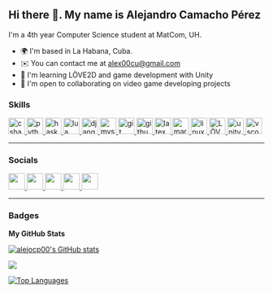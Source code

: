 Hi there 👋. My name is Alejandro Camacho Pérez
---

I'm a 4th year Computer Science student at MatCom, UH.


* 🌍  I'm based in La Habana, Cuba.
* ✉️  You can contact me at [alex00cu@gmail.com](mailto:alex00cu@gmail.com)
* 🧠  I'm learning LÖVE2D and game development with Unity
* 🤝  I'm open to collaborating on video game developing projects

### Skills

<div align="left">
  <a href="https://dotnet.microsoft.com/en-us/languages/csharp">
    <img src="https://cdn.jsdelivr.net/gh/devicons/devicon/icons/csharp/csharp-original.svg" height="32" alt="csharp logo"  />
  <a/>
  <a href="https://www.python.org/">
    <img src="https://cdn.jsdelivr.net/gh/devicons/devicon/icons/python/python-original.svg" height="32" alt="python logo"  />
  <a/>
  <a href="https://www.haskell.org/">
    <img src="https://cdn.jsdelivr.net/gh/devicons/devicon/icons/haskell/haskell-original.svg" height="32" alt="haskell logo"  />
  <a/>
  <a href="https://www.lua.org/">
    <img src="https://cdn.jsdelivr.net/gh/devicons/devicon/icons/lua/lua-original.svg" height="32" alt="lua logo"  />
  <a/>
  <a href="https://www.djangoproject.com/">
    <img src="https://cdn.jsdelivr.net/gh/devicons/devicon/icons/django/django-plain.svg" height="32" alt="django logo"  />
  <a/>

  <a href="https://www.mysql.com/">
    <img src="https://cdn.jsdelivr.net/gh/devicons/devicon/icons/mysql/mysql-original.svg" height="32" alt="mysql logo"  />
  <a/>

  <a href="https://git-scm.com/">
    <img src="https://cdn.jsdelivr.net/gh/devicons/devicon/icons/git/git-original.svg" height="32" alt="git logo"  />
  <a/>

  <a href="https://github.com/">
    <img src="https://cdn.jsdelivr.net/gh/devicons/devicon/icons/github/github-original.svg" height="32" alt="github logo"  />
  <a/>

  <a href="https://www.latex-project.org/">
    <img src="https://cdn.jsdelivr.net/gh/devicons/devicon/icons/latex/latex-original.svg" height="32" alt="latex logo"  />
  <a/>

  <a href="https://daringfireball.net/projects/markdown/">
    <img src="https://cdn.jsdelivr.net/gh/devicons/devicon/icons/markdown/markdown-original.svg" height="32" alt="markdown logo"  />
  <a/>

  <a href="https://www.linux.org/">
    <img src="https://cdn.jsdelivr.net/gh/devicons/devicon/icons/linux/linux-original.svg" height="32" alt="linux logo"  />
  <a/>

  <a href="https://love2d.org/">
    <img src="https://upload.wikimedia.org/wikipedia/commons/8/8b/L%C3%96VE_app_icon_%280.10.1%29.svg" height="32" alt="LÖVE2D logo">
  <a/>

  <a href="https://unity.com/">
    <img src="https://cdn.jsdelivr.net/gh/devicons/devicon/icons/unity/unity-original.svg" height="32" alt="unity logo"  />
  <a/>

  <a href="https://code.visualstudio.com/">
    <img src="https://cdn.jsdelivr.net/gh/devicons/devicon/icons/vscode/vscode-original.svg" height="32" alt="vscode logo"  />
  <a/>
</div>

---

### Socials

<p align="left">
  <a
    href="https://www.linkedin.com/in/alejocp00"
    target="_blank"
    rel="noreferrer"
  >
    <picture>
      <source
        media="(prefers-color-scheme: dark)"
        srcset="
          https://raw.githubusercontent.com/danielcranney/readme-generator/main/public/icons/socials/linkedin-dark.svg
        "
      />
      <source
        media="(prefers-color-scheme: light)"
        srcset="
          https://raw.githubusercontent.com/danielcranney/readme-generator/main/public/icons/socials/linkedin.svg
        "
      />
      <img
        src="https://raw.githubusercontent.com/danielcranney/readme-generator/main/public/icons/socials/linkedin.svg"
        width="32"
        height="32"
      />
    </picture>
  </a>
  <a
    href="https://stackoverflow.com/users/20214581"
    target="_blank"
    rel="noreferrer"
  >
    <picture>
      <source
        media="(prefers-color-scheme: dark)"
        srcset="
          https://raw.githubusercontent.com/danielcranney/readme-generator/main/public/icons/socials/stackoverflowk.svg
        "
      />
      <source
        media="(prefers-color-scheme: light)"
        srcset="
          https://raw.githubusercontent.com/danielcranney/readme-generator/main/public/icons/socials/stackoverflow.svg
        "
      />
      <img
        src="https://raw.githubusercontent.com/danielcranney/readme-generator/main/public/icons/socials/stackoverflow.svg"
        width="32"
        height="32"
      />
    </picture>
  </a>
  <a
    href="https://discord.com/users/alejocp00"
    target="_blank"
    rel="noreferrer"
  >
    <picture>
      <source media="(prefers-color-scheme: dark)" srcset="https://raw.githubusercontent.com/danielcranney/readme-generator/main/public/icons/socials/discord.svg" />
      <source
        media="(prefers-color-scheme: light)"
        srcset="
          https://raw.githubusercontent.com/danielcranney/readme-generator/main/public/icons/socials/discord.svg
        "
      />
      <img
        src="https://raw.githubusercontent.com/danielcranney/readme-generator/main/public/icons/socials/discord.svg"
        width="32"
        height="32"
      />
    </picture>
  </a>
  <a href="https://www.x.com/alejocp00" target="_blank" rel="noreferrer">
    <picture>
      <source
        media="(prefers-color-scheme: dark)"
        srcset="
          https://raw.githubusercontent.com/danielcranney/readme-generator/main/public/icons/socials/twitter-dark.svg
        "
      />
      <source
        media="(prefers-color-scheme: light)"
        srcset="
          https://raw.githubusercontent.com/danielcranney/readme-generator/main/public/icons/socials/twitter.svg
        "
      />
      <img
        src="https://raw.githubusercontent.com/danielcranney/readme-generator/main/public/icons/socials/twitter.svg"
        width="32"
        height="32"
      />
    </picture>
  </a>
    <a href="https://t.me/alejocp00" target="_blank" rel="noreferrer">
    <picture>
      <source
        media="(prefers-color-scheme: dark)"
        srcset="
          https://raw.githubusercontent.com/danielcranney/readme-generator/main/public/icons/socials/telegram.svg
        "
      />
      <source
        media="(prefers-color-scheme: light)"
        srcset="
          https://upload.wikimedia.org/wikipedia/commons/8/82/Telegram_logo.svg
        "
      />
      <img
        src="https://upload.wikimedia.org/wikipedia/commons/8/82/Telegram_logo.svg"
        width="32"
        height="32"
      />
    </picture>
  </a>
</p>

---

### Badges

<b>My GitHub Stats</b>

<a href="http://www.github.com/alejocp00"><img src="https://github-readme-stats.vercel.app/api?username=alejocp00&show_icons=true&hide=&count_private=true&title_color=0891b2&text_color=ffffff&icon_color=0891b2&bg_color=000000&hide_border=true&show_icons=true" alt="alejocp00's GitHub stats" /></a>

<a href="http://www.github.com/alejocp00"><img src="https://github-readme-streak-stats.herokuapp.com/?user=alejocp00&stroke=ffffff&background=000000&ring=0891b2&fire=0891b2&currStreakNum=ffffff&currStreakLabel=0891b2&sideNums=ffffff&sideLabels=ffffff&dates=ffffff&hide_border=true" /></a>

<a href="https://github.com/alejocp00" align="left"><img src="https://github-readme-stats.vercel.app/api/top-langs/?username=alejocp00&langs_count=10&title_color=0891b2&text_color=ffffff&icon_color=0891b2&bg_color=000000&hide_border=true&locale=en&custom_title=Top%20%Languages" alt="Top Languages" /></a>

